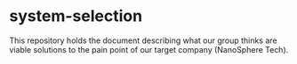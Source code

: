# system-selection
This repository holds the document describing what our group thinks are viable solutions to the pain point of our target company (NanoSphere Tech).

